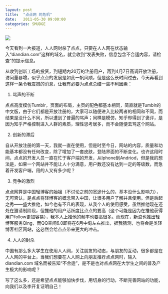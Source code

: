 ```yaml
---
layout: post
title:  "点点网 的危机"
date:   2011-05-30 09:00:00
categories: SMUDGE
---
```


<img src="http://binnng.coding.io/assets/images/diandian.jpg"/>

今天看到一片报道，人人网封杀了点点，只要在人人网在状态输入“diandian.com”这样的域名，就会收到“发表失败，信息包含不合适内容，请检查”的提示信息。­





从收到创新工场的投资，到短期内20万的注册用户，再到4月7日高调开放注册，访问量暴增，似乎点点的发展是如此一帆风顺，但是这么长时间过去，今天再看到这样一条令我震撼的消息，让我有必要为点点总结一些不利因素：­





1. 骂声的不断­



点点高度模仿Tumblr，页面的布局，主页的配色都基本相同，简直就是Tumblr的中文版，由于它们都是开放注册的，大家可以随便进入比较两者的相同和不同，而结果是没什么不同，所以遭到了普遍的骂声；同样是模仿，知乎却得到了褒评，是因为知乎严格控制进入人群的素质，理性思考居多，而不会随便去骂这个网站。­





2. 创新的滞后­



自从开放注册的第一天，我就一直在使用，但是时至今日，网站的内容，质量和功能基本都没有任何改变，除了增加了一套皮肤，登陆界面的不断变化。也许这段时间，点点的开发人员一直在忙于客户端的开发，从Iphone到Andriod，但是我的想法是，如果一个网站并不能让人十分满意，用户数还没有达到一定的等级数，而急着开发客户端，用的人又有多少呢？­





3. 竞争的激烈­



点点网算是中国轻博客的始祖（不讨论之前的宽途什么的，基本没什么影响力），无可否认，是点点将轻博客的概念带入中国，让很多用户了解并且使用。但是后起之秀——盛大推他，如今也有不凡的表现，从我个人的使用感受，虽然推他现在还处在邀请制阶段，但推他的用户活跃度比点点的要高（这个可能是因为在推他获得用户follow更加容易），我本人上推他的频率也要高很多。而现在，新浪也推出轻博客服务Qing，而QQ空间6.0即将在6月中旬左右推出，据我猜测，也将会是类轻博客社区网站，这必然会给点点带来更大的冲击。­





4. 人人的封杀­



中国有那么多大学生在使用人人网，关注朋友的动态，与朋友的互动，很多都是在人人网的平台上，当我们想要在人人网上向朋友推荐点点网时，输入 diandian.com 域名而被告知“不合适”，是不是也对点点网在大学生之间的普及产生极大的影响呢？­





写了这么多，还是希望点点能够加快步伐，用切身的行动，不断完善网站的功能，向我们以及李开复证明自己！
